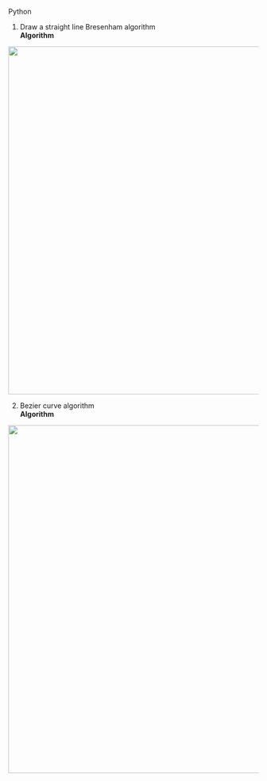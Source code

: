 Python
1. Draw a straight line Bresenham algorithm <br />
<strong>Algorithm</strong>
<img src="https://user-images.githubusercontent.com/79833361/194764663-4c62b1e6-1968-417b-918e-9a0f2a794903.png"  width="700"/>

2. Bezier curve algorithm <br />
<strong>Algorithm</strong>
<img src="https://user-images.githubusercontent.com/79833361/198325866-31559d1a-b99a-44af-957c-86047cbddcd0.png"  width="700"/>



